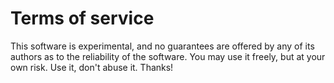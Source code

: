 # Terms of service
This software is experimental, and no guarantees are offered by any of its authors as to the reliability of the software. 
You may use it freely, but at your own risk. Use it, don't abuse it. Thanks!
